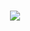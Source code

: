 <h1 align="center">
  <img src="https://readme-typing-svg.herokuapp.com?font=Righteous&size=35&duration=4000&pause=500&color=F70000&center=true&width=1000&lines=Carlo+Ledesma;Fascinated+by+coding+and+design.;Welcome+to+my+GitHub+profile!&repeat=false" />
</h1>
